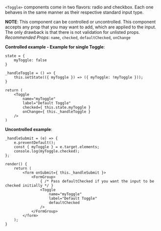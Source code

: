 `<Toggle>` components come in two flavors: radio and checkbox. Each one behaves in the same manner as their respective standard input type.

**NOTE**: This component can be controlled or uncontrolled. This component accepts any prop that you may want to add, which are applied to the input. The only drawback is that there is not validation for unlisted props.
*Recommended Props*: `name`, `checked`, `defaultChecked`, `onChange`

**Controlled example - Example for single Toggle**:
```
state = {
    myToggle: false
}

_handleToggle = () => {
    this.setState(({ myToggle }) => ({ myToggle: !myToggle }));
}

return (
    <Toggle
        name="myToggle"
        label="Default Toggle"
        checked={ this.state.myToggle }
        onChange={ this._handleToggle }
    />
)
```

**Uncontrolled example**:
```
_handleSubmit = (e) => {
    e.preventDefault();
    const { myToggle } = e.target.elements;
    console.log(myToggle.checked);
};

render() {
    return (
        <form onSubmit={ this._handleSubmit }>
            <FormGroup>
                { /* Pass defaultChecked if you want the input to be checked initially */ }
                <Toggle
                    name="myToggle"
                    label="Default Toggle"
                    defaultChecked
                />
            </FormGroup>
        </form>
    );
}
```
